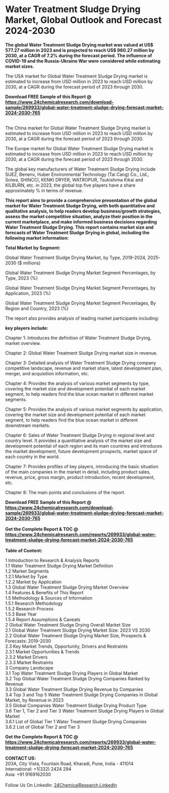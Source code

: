 <h1>Water Treatment Sludge Drying Market, Global Outlook and Forecast 2024-2030</h1><p><strong>The global Water Treatment Sludge Drying market was valued at US$ 577.27 million in 2023 and is projected to reach US$ 960.27 million by 2030, at a CAGR of 7.2% during the forecast period. The influence of COVID-19 and the Russia-Ukraine War were considered while estimating market sizes.</strong></p><p>
</p><p>The USA market for Global Water Treatment Sludge Drying market is estimated to increase from USD million in 2023 to reach USD million by 2030, at a CAGR during the forecast period of 2023 through 2030.</p><div><b>Download FREE Sample of this Report @ 
            <a href="https://www.24chemicalresearch.com/download-sample/269933/global-water-treatment-sludge-drying-forecast-market-2024-2030-765">
            https://www.24chemicalresearch.com/download-sample/269933/global-water-treatment-sludge-drying-forecast-market-2024-2030-765</a></b></div><br><p>
</p><p>The China market for Global Water Treatment Sludge Drying market is estimated to increase from USD million in 2023 to reach USD million by 2030, at a CAGR during the forecast period of 2023 through 2030.</p><p>
</p><p>The Europe market for Global Water Treatment Sludge Drying market is estimated to increase from USD million in 2023 to reach USD million by 2030, at a CAGR during the forecast period of 2023 through 2030.</p><p>
</p><p>The global key manufacturers of Water Treatment Sludge Drying include SUEZ, Benenv, Huber Environmental Technology (Tai Cang) Co., Ltd., Solwa, SHINCCI, KENKI DRYER, WATROPUR, Tsukishima Kikai and KILBURN, etc. in 2023, the global top five players have a share approximately % in terms of revenue.</p><p>
<strong>This report aims to provide a comprehensive presentation of the global market for Water Treatment Sludge Drying, with both quantitative and qualitative analysis, to help readers develop business/growth strategies, assess the market competitive situation, analyze their position in the current marketplace, and make informed business decisions regarding Water Treatment Sludge Drying. This report contains market size and forecasts of Water Treatment Sludge Drying in global, including the following market information:</strong></p><p>
</p><p>
<strong>Total Market by Segment:</strong></p><p>
Global Water Treatment Sludge Drying Market, by Type, 2019-2024, 2025-2030 ($ millions)</p><p>
Global Water Treatment Sludge Drying Market Segment Percentages, by Type, 2023 (%)</p><p>
</p><p>
Global Water Treatment Sludge Drying Market Segment Percentages, by Application, 2023 (%)</p><p>
</p><p>
Global Water Treatment Sludge Drying Market Segment Percentages, By Region and Country, 2023 (%)</p><p>
</p><p>
The report also provides analysis of leading market participants including:</p><p>
</p><p>
</p><p><strong>key players include:</strong></p><p>
</p><p>
Chapter 1: Introduces the definition of Water Treatment Sludge Drying, market overview.</p><p>
Chapter 2: Global Water Treatment Sludge Drying market size in revenue.</p><p>
Chapter 3: Detailed analysis of Water Treatment Sludge Drying company competitive landscape, revenue and market share, latest development plan, merger, and acquisition information, etc.</p><p>
Chapter 4: Provides the analysis of various market segments by type, covering the market size and development potential of each market segment, to help readers find the blue ocean market in different market segments.</p><p>
Chapter 5: Provides the analysis of various market segments by application, covering the market size and development potential of each market segment, to help readers find the blue ocean market in different downstream markets.</p><p>
Chapter 6: Sales of Water Treatment Sludge Drying in regional level and country level. It provides a quantitative analysis of the market size and development potential of each region and its main countries and introduces the market development, future development prospects, market space of each country in the world.</p><p>
Chapter 7: Provides profiles of key players, introducing the basic situation of the main companies in the market in detail, including product sales, revenue, price, gross margin, product introduction, recent development, etc.</p><p>
Chapter 8: The main points and conclusions of the report.</p><div><b>Download FREE Sample of this Report @ 
            <a href="https://www.24chemicalresearch.com/download-sample/269933/global-water-treatment-sludge-drying-forecast-market-2024-2030-765">
            https://www.24chemicalresearch.com/download-sample/269933/global-water-treatment-sludge-drying-forecast-market-2024-2030-765</a></b></div><br><div><b>Get the Complete Report & TOC @ 
            <a href="https://www.24chemicalresearch.com/reports/269933/global-water-treatment-sludge-drying-forecast-market-2024-2030-765">
            https://www.24chemicalresearch.com/reports/269933/global-water-treatment-sludge-drying-forecast-market-2024-2030-765</a></b></div><br>
            <b>Table of Content:</b><p>1 Introduction to Research & Analysis Reports<br />
    1.1 Water Treatment Sludge Drying Market Definition<br />
    1.2 Market Segments<br />
        1.2.1 Market by Type<br />
        1.2.2 Market by Application<br />
    1.3 Global Water Treatment Sludge Drying Market Overview<br />
    1.4 Features & Benefits of This Report<br />
    1.5 Methodology & Sources of Information<br />
        1.5.1 Research Methodology<br />
        1.5.2 Research Process<br />
        1.5.3 Base Year<br />
        1.5.4 Report Assumptions & Caveats<br />
2 Global Water Treatment Sludge Drying Overall Market Size<br />
    2.1 Global Water Treatment Sludge Drying Market Size: 2023 VS 2030<br />
    2.2 Global Water Treatment Sludge Drying Market Size, Prospects & Forecasts: 2019-2030<br />
    2.3 Key Market Trends, Opportunity, Drivers and Restraints<br />
        2.3.1 Market Opportunities & Trends<br />
        2.3.2 Market Drivers<br />
        2.3.3 Market Restraints<br />
3 Company Landscape<br />
    3.1 Top Water Treatment Sludge Drying Players in Global Market<br />
    3.2 Top Global Water Treatment Sludge Drying Companies Ranked by Revenue<br />
    3.3 Global Water Treatment Sludge Drying Revenue by Companies<br />
    3.4 Top 3 and Top 5 Water Treatment Sludge Drying Companies in Global Market, by Revenue in 2023<br />
    3.5 Global Companies Water Treatment Sludge Drying Product Type<br />
    3.6 Tier 1, Tier 2 and Tier 3 Water Treatment Sludge Drying Players in Global Market<br />
        3.6.1 List of Global Tier 1 Water Treatment Sludge Drying Companies<br />
        3.6.2 List of Global Tier 2 and Tier 3 </p><div><b>Get the Complete Report & TOC @ 
            <a href="https://www.24chemicalresearch.com/reports/269933/global-water-treatment-sludge-drying-forecast-market-2024-2030-765">
            https://www.24chemicalresearch.com/reports/269933/global-water-treatment-sludge-drying-forecast-market-2024-2030-765</a></b></div><br><b>CONTACT US:</b><br>
            203A, City Vista, Fountain Road, Kharadi, Pune, India - 411014<br>
            International: +1(332) 2424 294<br>
            Asia: +91 9169162030 <br><br>
            Follow Us On LinkedIn: <a href="https://www.linkedin.com/company/24chemicalresearch/">24ChemicalResearch LinkedIn</a>